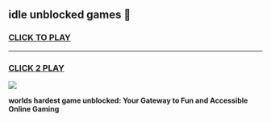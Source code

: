 
## idle unblocked games 👋
<h3>
<a href="https://premium.freeplayer.one?title=idle_unblocked_games&ref=13F">CLICK TO PLAY</a></h3>
<hr>

<h3>
<a href="https://premium.freeplayer.one?title=idle_unblocked_games&ref=13F">CLICK 2 PLAY</a>
  
</h3>

<a href="https://premium.freeplayer.one?title=idle_unblocked_games&ref=12F/"><img src="https://clearcache.store/games.png"></a>


**worlds hardest game unblocked: Your Gateway to Fun and Accessible Online Gaming**
